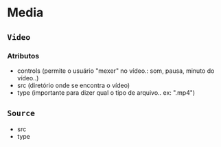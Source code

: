 # Media


## <code>Video</code>

### Atributos 
* controls (permite o usuário "mexer" no vídeo.: som, pausa, minuto do vídeo..)
* src (diretório onde se encontra o vídeo)
* type (importante para dizer qual o tipo de arquivo.. ex: ".mp4")


## <code>Source</code>
* src 
* type


